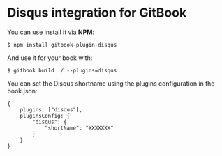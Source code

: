 Disqus integration for GitBook
==============

You can use install it via **NPM**:

```
$ npm install gitbook-plugin-disqus
```

And use it for your book with:

```
$ gitbook build ./ --plugins=disqus
```


You can set the Disqus shortname using the plugins configuration in the book.json:

```
{
    plugins: ["disqus"],
    pluginsConfig: {
        "disqus": {
            "shortName": "XXXXXXX"
        }
    }  
}
```

